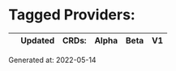 # Tagged Providers:

||Updated|CRDs:|Alpha|Beta|V1|
|---|---|---|---|---|---|

Generated at: 2022-05-14